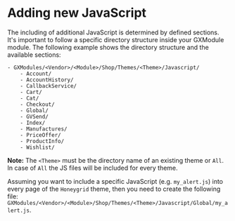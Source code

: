 # Adding new JavaScript

The including of additional JavaScript is determined by defined sections. It's important to follow a specific
directory structure inside your GXModule module. The following example shows the directory structure and the
available sections:

```plain
- GXModules/<Vendor>/<Module>/Shop/Themes/<Theme>/Javascript/
    - Account/
    - AccountHistory/
    - CallbackService/
    - Cart/
    - Cat/
    - Checkout/
    - Global/
    - GVSend/
    - Index/
    - Manufactures/
    - PriceOffer/
    - ProductInfo/
    - Wishlist/
```

**Note:** The `<Theme>` must be the directory name of an existing theme or `All`. In case of `All` the JS files
will be included for every theme.

Assuming you want to include a specific JavaScript (e.g. `my_alert.js`) into every page of the `Honeygrid` theme, then
you need to create the following file: `GXModules/<Vendor>/<Module>/Shop/Themes/<Theme>/Javascript/Global/my_alert.js`.